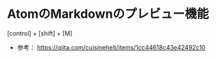 # AtomのMarkdownのプレビュー機能
[control] + [shift] + [M]
- 参考：
https://qiita.com/cuisinehelt/items/1cc44618c43e42492c10
